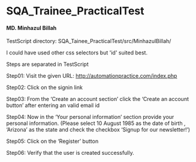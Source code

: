 # SQA_Trainee_PracticalTest

<h4>MD. Minhazul Billah</h4>

TestScript directory: SQA_Tainee_PracticalTest/src/MinhazulBillah/

I could have used other css selectors but 'id' suited best.

Steps are separated in TestScript

Step01: Visit the given URL: http://automationpractice.com/index.php

Step02: Click on the signin link

Step03: From the ‘Create an account section’ click the ‘Create an account button’ after
entering an valid email id

Step04: Now in the ‘Your personal information’ section provide your personal information.
(Please select 10 August 1985 as the date of birth , ‘Arizona’ as the state and check
the checkbox ‘Signup for our newsletter!’)

Step05: Click on the ‘Register’ button

Step06: Verify that the user is created successfully.
